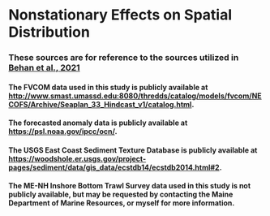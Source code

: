 # Nonstationary Effects on Spatial Distribution
### These sources are for reference to the sources utilized in [Behan et al., 2021](https://doi.org/10.3389/fmars.2021.680541)

#### The FVCOM data used in this study is publicly available at http://www.smast.umassd.edu:8080/thredds/catalog/models/fvcom/NECOFS/Archive/Seaplan_33_Hindcast_v1/catalog.html. 
#### The forecasted anomaly data is publicly available at https://psl.noaa.gov/ipcc/ocn/. 
#### The USGS East Coast Sediment Texture Database is publicly available at https://woodshole.er.usgs.gov/project-pages/sediment/data/gis_data/ecstdb14/ecstdb2014.html#2. 
#### The ME-NH Inshore Bottom Trawl Survey data used in this study is not publicly available, but may be requested by contacting the Maine Department of Marine Resources, or myself for more information.
